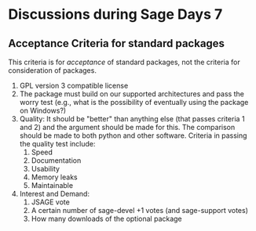 

# Discussions during Sage Days 7


## Acceptance Criteria for standard packages

This criteria is for _acceptance_ of standard packages, not the criteria for consideration of packages.  

1. GPL version 3 compatible license 
1. The package must build on our supported architectures and pass the worry test (e.g., what is the possibility of eventually using the package on Windows?) 
1. Quality: It should be "better" than anything else (that passes criteria 1 and 2) and the argument should be made for this.  The comparison should be made to both python and other software.  Criteria in passing the quality test include: 
   1. Speed 
   1. Documentation 
   1. Usability 
   1. Memory leaks 
   1. Maintainable 
1. Interest and Demand: 
   1. JSAGE vote 
   1. A certain number of sage-devel +1 votes (and sage-support votes) 
   1. How many downloads of the optional package 